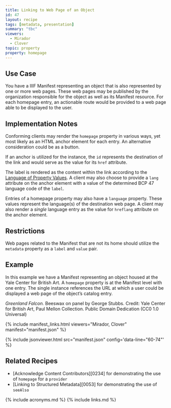 ```yaml
---
title: Linking to Web Page of an Object
id: 47
layout: recipe
tags: [metadata, presentation]
summary: "tbc"
viewers:
  - Mirador
  - Clover
topic: property
property: homepage
---
```


## Use Case

You have a IIIF Manifest representing an object that is also represented by one or more web pages. These web pages may be published by the organization responsible for the object as well as its Manifest resource. For each homepage entry, an actionable route would be provided to a web page able to be displayed to the user.

## Implementation Notes

Conforming clients may render the `homepage` property in various ways, yet most likely as an HTML anchor element for each entry. An alternative consideration could be as a button.

If an anchor is utilized for the instance, the `id` represents the destination of the link and would serve as the value for its `href` attribute.

The label is rendered as the content within the link according to the [Language of Property Values](https://iiif.io/api/presentation/3.0/#language-of-property-values). A client may also choose to provide a `lang` attribute on the anchor element with a value of the determined BCP 47 language code of the `label`.

Entries of a homepage property may also have a `language` property. These values represent the language(s) of the destination web page. A client may also render a _single_ language entry as the value for `hreflang` attribute on the anchor element.

## Restrictions

Web pages related to the Manifest that are not its home should utilize the `metadata` property as a `label` and `value` pair.

## Example

In this example we have a Manifest representing an object housed at the Yale Center for British Art. A `homepage` property is at the Manifest level with one entry. The single instance references the URL at which a user could be displayed a web page of the object’s catalog entry.

_Greenland Falcon._ Beeswax on panel by George Stubbs. Credit: Yale Center for British Art, Paul Mellon Collection. Public Domain Dedication (CC0 1.0 Universal)

{% include manifest_links.html viewers="Mirador, Clover" manifest="manifest.json" %}

{% include jsonviewer.html src="manifest.json" config='data-line="60-74"' %}

## Related Recipes

* [Acknowledge Content Contributors][0234] for demonstrating the use of `homepage` for a `provider`
* [Linking to Structured Metadata][0053] for demonstrating the use of `seeAlso`

{% include acronyms.md %}
{% include links.md %}
